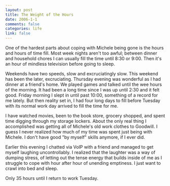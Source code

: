 ```yaml
--- 
layout: post
title: The Weight of the Hours
date: 2006-1-1
comments: false
categories: life
link: false
---
```

One of the hardest parts about coping with Michele being gone is the hours and hours of time fill. Most week nights aren't too awful; between dinner and household chores I can usually fill the time until 8:30 or 9:00. Then it's an hour of mindless television before going to sleep.

Weekends have two speeds, slow and excruciatingly slow. This weekend has been the later, excruciating. Thursday evening was wonderful as I had dinner at a friend's home. We played games and talked until the wee hours of the morning. It had been a long time since I was up until 2:30 and it felt good. Friday morning I slept in until past 10:00, something of a record for me lately. But then reality set in, I had four long days to fill before Tuesday with its normal work day arrived to fill the time for me.

I have watched movies, been to the book store, grocery shopped, and spent time digging through my storage lockers. About the only real thing I accomplished was getting all of Michele's old work clothes to Goodwill. I guess I never realized how much of my time was spent just being with Michele. I don't have good "by myself" skills anymore, if I ever did.

Earlier this evening I chatted via VoIP with a friend and managed to get myself laughing uncontrollably. I realized that the laughter was a way of dumping stress, of letting out the tense energy that builds inside of me as I struggle to cope with hour after hour of unending emptiness. I just want to crawl into bed and sleep.

Only 35 hours until I return to work Tuesday.
